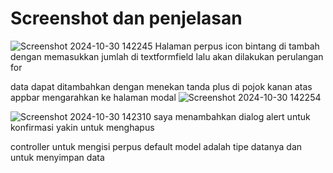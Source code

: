# Screenshot dan penjelasan

![Screenshot 2024-10-30 142245](https://github.com/user-attachments/assets/f1927e8d-131e-4df8-bdfe-1a20924e5d72)
Halaman perpus
icon bintang di tambah dengan memasukkan jumlah di textformfield lalu akan dilakukan perulangan for

 
data dapat ditambahkan dengan menekan tanda plus di pojok kanan atas appbar
mengarahkan ke halaman modal ![Screenshot 2024-10-30 142254](https://github.com/user-attachments/assets/54d0460b-91d9-4bd8-93dd-ad59805ebf9f)

![Screenshot 2024-10-30 142310](https://github.com/user-attachments/assets/1924b7d0-46ca-4424-9686-d44bc1dc25b0)
saya menambahkan dialog alert untuk konfirmasi yakin untuk menghapus

controller untuk mengisi perpus default
model adalah tipe datanya dan untuk menyimpan data

